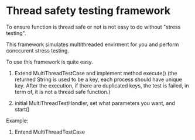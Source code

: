 Thread safety testing framework
==================
To ensure function is thread safe or not is not easy to do without "stress testing". 

This framework simulates multithreaded envirment for you and perform conccurent stress testing.

To use this framework is quite easy. 

1. Extend MultiThreadTestCase and implement method execute() (the returned String is used to be a key, each process should have unique key. After the execution, if there are duplicated keys, the test is failed, in term of, it is not a thread safe function.)

2. initial MultiThreadTestHandler, set what parameters you want, and start()

Example:
1. Entend MultiThreadTestCase

